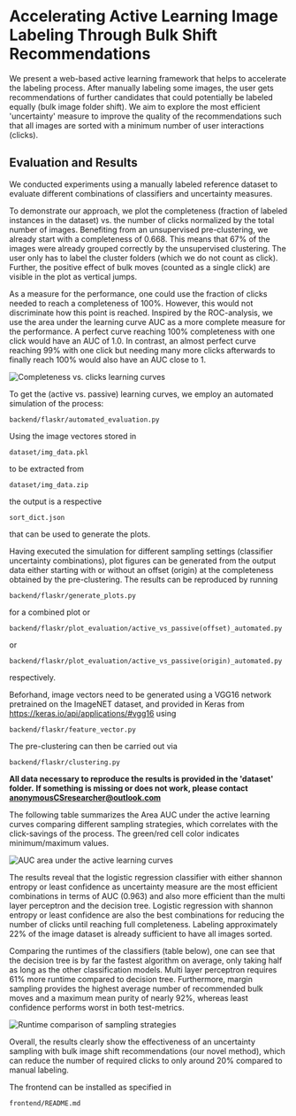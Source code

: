 # Accelerating Active Learning Image Labeling Through Bulk Shift Recommendations

We present a web-based active learning framework that helps to accelerate the labeling process. After manually labeling some images, the user gets recommendations of further candidates that could potentially be labeled equally (bulk image folder shift). We aim to explore the most efficient 'uncertainty' measure to improve the quality of the recommendations such that all images are sorted with a minimum number of user interactions (clicks).

## Evaluation and Results

We conducted experiments using a manually labeled reference dataset to evaluate different combinations of classifiers and uncertainty measures.

To demonstrate our approach, we plot the completeness (fraction of labeled instances in the dataset) vs. the number of clicks normalized by the total number of images.
Benefiting from an unsupervised pre-clustering, we already start with a completeness of 0.668. This means that 67% of the images were already grouped correctly by the unsupervised clustering. The user only has to label the cluster folders (which we do not count as click). Further, the positive effect of bulk moves (counted as a single click) are visible in the plot as vertical jumps.

As a measure for the performance, one could use the fraction of clicks needed to reach a completeness of 100%. However, this would not discriminate how this point is reached. Inspired by the ROC-analysis, we use the area under the learning curve AUC as a more complete measure for the performance. A perfect curve reaching 100% completeness with one click would have an AUC of 1.0. In contrast, an almost perfect curve reaching 99% with one click but needing many more clicks afterwards to finally reach 100% would also have an AUC close to 1.

![Completeness vs. clicks learning curves](https://user-images.githubusercontent.com/85504774/132089958-56b2e364-e44d-4ae0-977d-db6376402d26.png)

To get the (active vs. passive) learning curves, we employ an automated simulation of the process:
```
backend/flaskr/automated_evaluation.py
```
Using the image vectores stored in
```
dataset/img_data.pkl
```
to be extracted from
```
dataset/img_data.zip
```
the output is a respective
```
sort_dict.json
```
that can be used to generate the plots.

Having executed the simulation for different sampling settings (classifier uncertainty combinations), plot figures can be generated from the output data either starting with or without an offset (origin) at the completeness obtained by the pre-clustering.
The results can be reproduced by running
```
backend/flaskr/generate_plots.py
```
for a combined plot or
```
backend/flaskr/plot_evaluation/active_vs_passive(offset)_automated.py
```
or
```
backend/flaskr/plot_evaluation/active_vs_passive(origin)_automated.py
```
respectively.

Beforhand, image vectors need to be generated using a VGG16 network pretrained on the ImageNET dataset, and provided in Keras from
https://keras.io/api/applications/#vgg16
using
```
backend/flaskr/feature_vector.py
```

The pre-clustering can then be carried out via
```
backend/flaskr/clustering.py
```
**All data necessary to reproduce the results is provided in the 'dataset' folder.**
**If something is missing or does not work, please contact anonymousCSresearcher@outlook.com**

The following table summarizes the Area AUC under the active learning curves comparing different sampling strategies, which correlates with the click-savings of the process. The green/red cell color indicates minimum/maximum values.

![AUC area under the active learning curves](https://user-images.githubusercontent.com/85504774/132089680-73cfe223-a754-4c8a-a06d-bf35bb43677a.png)

The results reveal that the logistic regression classifier with either shannon entropy or least confidence as uncertainty measure are the most efficient combinations in terms of AUC (0.963) and also more efficient than the multi layer perceptron and the decision tree. Logistic regression with shannon entropy or least confidence are also the best combinations for reducing the number of clicks until reaching full completeness. Labeling approximately 22% of the image dataset is already sufficient to have all images sorted.

Comparing the runtimes of the classifiers (table below), one can see that the decision tree is by far the fastest algorithm on average, only taking half as long as the other classification models. Multi layer perceptron requires 61% more runtime compared to decision tree. Furthermore, margin sampling provides the highest average number of recommended bulk moves and a maximum mean purity of nearly 92%, whereas least confidence performs worst in both test-metrics.

![Runtime comparison of sampling strategies](https://user-images.githubusercontent.com/85504774/132089938-d314a97c-ffd2-4ba7-8afb-744befa2e7bf.png)

Overall, the results clearly show the effectiveness of an uncertainty sampling with bulk image shift recommendations (our novel method), which can reduce the number of required clicks to only around 20% compared to manual labeling.

The frontend can be installed as specified in
```
frontend/README.md
```
